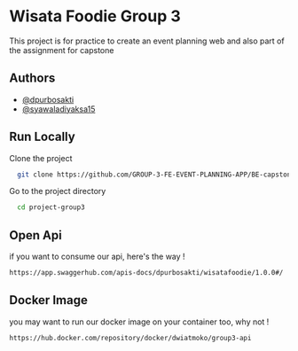 # Wisata Foodie Group 3

This project is for practice to create an event planning web and also
 part of the assignment for capstone

## Authors

- [@dpurbosakti](https://github.com/dpurbosakti)
- [@syawaladiyaksa15](https://github.com/syawaladiyaksa15)

## Run Locally

Clone the project

```bash
  git clone https://github.com/GROUP-3-FE-EVENT-PLANNING-APP/BE-capstone-foodie.git
```

Go to the project directory

```bash
  cd project-group3
```

## Open Api

if you want to consume our api,
here's the way !

```bash
https://app.swaggerhub.com/apis-docs/dpurbosakti/wisatafoodie/1.0.0#/
```

## Docker Image

you may want to run our docker image on your container too,
why not !

```bash 
https://hub.docker.com/repository/docker/dwiatmoko/group3-api
```
